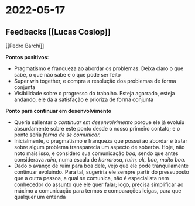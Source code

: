 # 2022-05-17
## Feedbacks [[Lucas Coslop]]
[[Pedro Barchi]]

**Pontos positivos:**  
-   Pragmatismo e franqueza ao abordar os problemas. Deixa claro o que sabe, o que não sabe e o que pode ser feito
-   Super win together, e compra a resolução dos problemas de forma conjunta
-   Visibilidade sobre o progresso do trabalho. Esteja agarrado, esteja andando, ele dá a satisfação e prioriza de forma conjunta

**Ponto para continuar em desenvolvimento**  
-   Queria salientar o _continuar em desenvolvimento_ porque ele já evoluiu absurdamente sobre este ponto desde o nosso primeiro contato; e o ponto seria _forma de se comunicar._
-   Inicialmente, o pragmatismo e franqueza que possui ao abordar e tratar sobre algum problema transparecia um aspecto de soberba. Hoje, não noto mais isso, e considero sua comunicação _boa,_ sendo que antes considerava _ruim,_ numa escala de _horrorosa, ruim, ok, boa, muito boa._
-   Dado o avanço de ruim para boa dele, vejo que ele pode tranquilamente continuar evoluindo. Para tal, sugeriria ele sempre partir do pressuposto que a outra pessoa, a qual se comunica, não é especialista nem conhecedor do assunto que ele quer falar; logo, precisa simplificar ao máximo a comunicação para termos e comparações leigas, para que qualquer um entenda